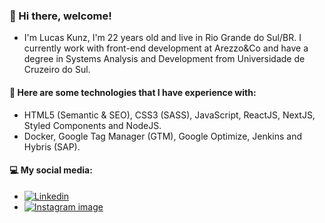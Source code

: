 ### 👋 Hi there, welcome! 

- I'm Lucas Kunz, I'm 22 years old and live in Rio Grande do Sul/BR. I currently work with front-end development at Arezzo&Co and have a degree in Systems Analysis and Development from Universidade de Cruzeiro do Sul.
  </br>

#### 💼 Here are some technologies that I have experience with:
 - HTML5 (Semantic & SEO), CSS3 (SASS), JavaScript, ReactJS, NextJS, Styled Components and NodeJS. 
 - Docker, Google Tag Manager (GTM), Google Optimize, Jenkins and Hybris (SAP).
   </br>

#### 💻 My social media:

  - <a href="https://www.linkedin.com/in/lucas-kunz/" target="_blank"><img src="https://img.shields.io/badge/-Linkedin-0e76a8?style=flat-square&logo=Linkedin&logoColor=white&link=https://www.linkedin.com/in/lucas-kunz/"  alt="Linkedin" /></a>
  - <a href="https://www.instagram.com/lucaskunz_/" target="_blank"><img src="https://img.shields.io/badge/-Instagram-DF0174?style=flatsquare&labelColor=DF0174&logo=instagram&logoColor=white&link=https://www.instagram.com/lucaskunz_"   alt="Instagram image" />
  </a>

